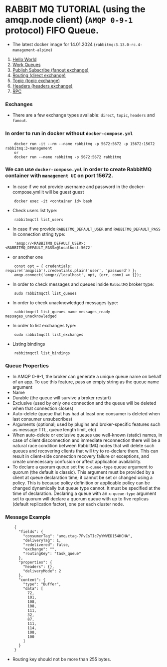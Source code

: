 # RABBIT MQ TUTORIAL (using the amqp.node client) (`AMQP 0-9-1` protocol) FIFO Queue.

- The latest docker image for 14.01.2024 (`rabbitmq:3.13.0-rc.4-management-alpine`)

1. [Hello World](01_hello-world/README.md)
2. [Work Queues](02_work-queues/README.md)
3. [Publish Subscribe (fanout exchange)](03_publish-subscribe/README.md)
4. [Routing (direct exchange)](04_routing/README.md)
5. [Topic (topic exchange)](05_topic/README.md)
6. [Headers (headers exchange)](06_headers/README.md)
7. [RPC](07_rpc/README.md)

### Exchanges
* There are a few exchange types available: `direct`, `topic`, `headers` and `fanout`.

### In order to run in docker without `docker-compose.yml`
```
    docker run -it --rm --name rabbitmq -p 5672:5672 -p 15672:15672 rabbitmq:3-management
    or
    docker run --name rabbitmq -p 5672:5672 rabbitmq
```

### We can use `docker-compose.yml` in order to create RabbitMQ container with `management UI` on port 15672.
* In case if we not provide username and password in the docker-compose.yml it will be guest guest
```
    docker exec -it <container id> bash
```
* Check users list type:
```
    rabbitmqctl list_users
```
* In case if we provide `RABBITMQ_DEFAULT_USER` and `RABBITMQ_DEFAULT_PASS` In connection string type:
```
    'amqp://<RABBITMQ_DEFAULT_USER>:<RABBITMQ_DEFAULT_PASS>@localhost:5672'
```
* or another one
```
    const opt = { credentials: require('amqplib').credentials.plain('user', 'password') };
    amqp.connect('amqp://localhost', opt, (err, conn) => {});
```
* In order to check messages and queues inside `RabbitMQ` broker type:
```
    sudo rabbitmqctl list_queues
```

* In order to check unacknowledged messages type: 
```
    rabbitmqctl list_queues name messages_ready messages_unacknowledged
```
* In order to list exchanges type:
```
    sudo rabbitmqctl list_exchanges
```
* Listing bindings
```
    rabbitmqctl list_bindings
```
### Queue Properties
* In AMQP 0-9-1, the broker can generate a unique queue name on behalf of an app. To use this feature, pass an empty string as the queue name argument
* Name
* Durable (the queue will survive a broker restart)
* Exclusive (used by only one connection and the queue will be deleted when that connection closes)
* Auto-delete (queue that has had at least one consumer is deleted when last consumer unsubscribes)
* Arguments (optional; used by plugins and broker-specific features such as message TTL, queue length limit, etc)
* When auto-delete or exclusive queues use well-known (static) names, in case of client disconnection and immediate 
reconnection there will be a natural race condition between RabbitMQ nodes that will delete such queues and recovering 
clients that will try to re-declare them. This can result in client-side connection recovery failure or exceptions, 
and create unnecessary confusion or affect application availability.
* To declare a quorum queue set the `x-queue-type` queue argument to quorum (the default is classic). 
This argument must be provided by a client at queue declaration time; it cannot be set or changed using a policy. 
This is because policy definition or applicable policy can be changed dynamically but queue type cannot.
It must be specified at the time of declaration. Declaring a queue with an `x-queue-type` argument set to quorum 
will declare a quorum queue with up to five replicas (default replication factor), one per each cluster node.
### Message Example
```
    {
      "fields": {
        "consumerTag": "amq.ctag-7FvCsTIc7yYWVED154HCHA",
        "deliveryTag": 1,
        "redelivered": false,
        "exchange": "",
        "routingKey": "task_queue"
      },
      "properties": {
        "headers": {},
        "deliveryMode": 2
      },
      "content": {
        "type": "Buffer",
        "data": [
          72,
          101,
          108,
          108,
          111,
          32,
          87,
          111,
          114,
          108,
          100
        ]
      }
    }
```
* Routing key should not be more than 255 bytes.
